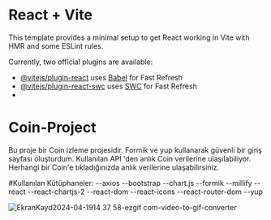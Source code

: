 # React + Vite

This template provides a minimal setup to get React working in Vite with HMR and some ESLint rules.

Currently, two official plugins are available:

- [@vitejs/plugin-react](https://github.com/vitejs/vite-plugin-react/blob/main/packages/plugin-react/README.md) uses [Babel](https://babeljs.io/) for Fast Refresh
- [@vitejs/plugin-react-swc](https://github.com/vitejs/vite-plugin-react-swc) uses [SWC](https://swc.rs/) for Fast Refresh
- 
# Coin-Project
Bu proje bir Coin izleme projesidir.
Formik ve yup kullanarak güvenli bir giriş sayfası oluşturdum.
Kullanılan APİ 'den anlık Coin verilerine ulaşılabiliyor.
Herhangi bir Coin'e tıkladığınızda anlık verilerine ulaşabilirsiniz.

#Kullanılan Kütüphaneler:
--axios
--bootstrap
--chart.js
--formik
--millify
--react
--react-chartjs-2
--react-dom
--react-icons
--react-router-dom
--yup

![EkranKayd2024-04-1914 37 58-ezgif com-video-to-gif-converter](https://github.com/emelzorlu/Coin-Project/assets/147662992/ef41a187-27bc-40d8-952d-20a49da8b546)

